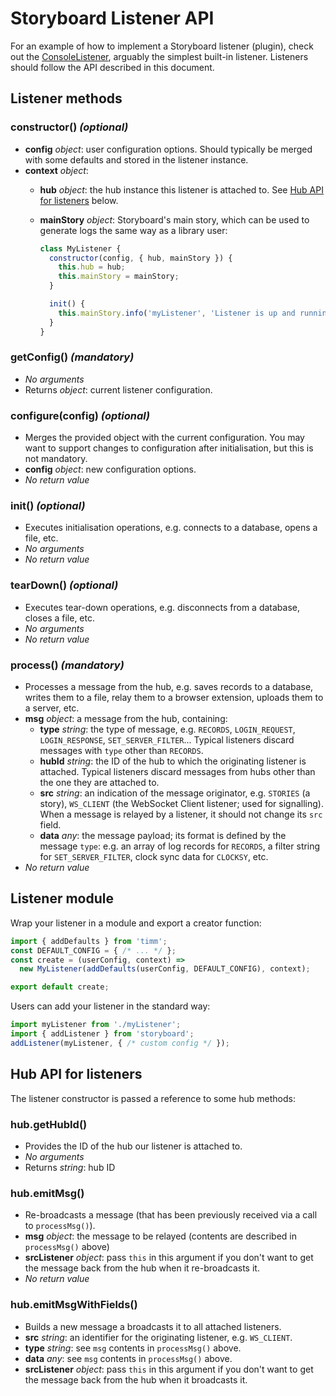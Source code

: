 # Storyboard Listener API

For an example of how to implement a Storyboard listener (plugin), check out the [ConsoleListener](https://github.com/guigrpa/storyboard/blob/master/src/listeners/console.js), arguably the simplest built-in listener. Listeners should follow the API described in this document.


## Listener methods

### constructor() *(optional)*

* **config** *object*: user configuration options. Should typically be merged with some defaults and stored in the listener instance.
* **context** *object*:
    - **hub** *object*: the hub instance this listener is attached to. See [Hub API for listeners](#hub-api-for-listeners) below.
    - **mainStory** *object*: Storyboard's main story, which can be used to generate logs the same way as a library user:

        ```js
        class MyListener {
          constructor(config, { hub, mainStory }) {
            this.hub = hub;
            this.mainStory = mainStory;
          }

          init() {
            this.mainStory.info('myListener', 'Listener is up and running!');
          }
        }
        ```


### getConfig() *(mandatory)*

* *No arguments*
* Returns *object*: current listener configuration.


### configure(config) *(optional)*

* Merges the provided object with the current configuration. You may want to support changes to configuration after initialisation, but this is not mandatory.
* **config** *object*: new configuration options.
* *No return value*


### init() *(optional)*

* Executes initialisation operations, e.g. connects to a database, opens a file, etc.
* *No arguments*
* *No return value*


### tearDown() *(optional)*

* Executes tear-down operations, e.g. disconnects from a database, closes a file, etc.
* *No arguments*
* *No return value*


### process() *(mandatory)*

* Processes a message from the hub, e.g. saves records to a database, writes them to a file, relay them to a browser extension, uploads them to a server, etc.
* **msg** *object*: a message from the hub, containing:
    - **type** *string*: the type of message, e.g. `RECORDS`, `LOGIN_REQUEST`, `LOGIN_RESPONSE`, `SET_SERVER_FILTER`... Typical listeners discard messages with `type` other than `RECORDS`.
    - **hubId** *string*: the ID of the hub to which the originating listener is attached. Typical listeners discard messages from hubs other than the one they are attached to.
    - **src** *string*: an indication of the message originator, e.g. `STORIES` (a story), `WS_CLIENT` (the WebSocket Client listener; used for signalling). When a message is relayed by a listener, it should not change its `src` field.
    - **data** *any*: the message payload; its format is defined by the message `type`: e.g. an array of log records for `RECORDS`, a filter string for `SET_SERVER_FILTER`, clock sync data for `CLOCKSY`, etc.
* *No return value*


## Listener module

Wrap your listener in a module and export a creator function:

```js
import { addDefaults } from 'timm';
const DEFAULT_CONFIG = { /* ... */ };
const create = (userConfig, context) =>
  new MyListener(addDefaults(userConfig, DEFAULT_CONFIG), context);

export default create;
```

Users can add your listener in the standard way:

```js
import myListener from './myListener';
import { addListener } from 'storyboard';
addListener(myListener, { /* custom config */ });
```


## Hub API for listeners

The listener constructor is passed a reference to some hub methods:

### hub.getHubId()

* Provides the ID of the hub our listener is attached to.
* *No arguments*
* Returns *string*: hub ID

### hub.emitMsg()

* Re-broadcasts a message (that has been previously received via a call to `processMsg()`).
* **msg** *object*: the message to be relayed (contents are described in `processMsg()` above)
* **srcListener** *object*: pass `this` in this argument if you don't want to get the message back from the hub when it re-broadcasts it.
* *No return value*

### hub.emitMsgWithFields()

* Builds a new message a broadcasts it to all attached listeners.
* **src** *string*: an identifier for the originating listener, e.g. `WS_CLIENT`.
* **type** *string*: see `msg` contents in `processMsg()` above.
* **data** *any*: see `msg` contents in `processMsg()` above.
* **srcListener** *object*: pass `this` in this argument if you don't want to get the message back from the hub when it broadcasts it.
